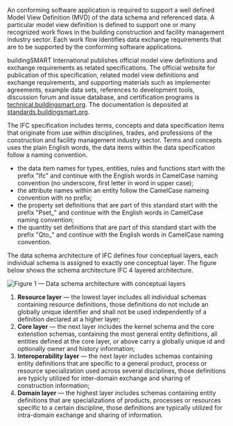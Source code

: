 An conforming software application is required to support a well defined Model View Definition (MVD) of the data schema and referenced data. A particular model view definition is defined to support one or many recognized work flows in the building construction and facility management industry sector. Each work flow identifies data exchange requirements that are to be supported by the conforming software applications. 
 
buildingSMART International publishes official model view definitions and exchange requirements as related specifications. The official website for publication of this specification, related model view definitions and exchange requirements, and supporting materials such as implementer agreements, example data sets, references to development tools, discussion forum and issue database, and certification programs is [technical.buildingsmart.org](https://technical.buildingsmart.org). The documentation is deposited at [standards.buildingsmart.org](https://standards.buildingsmart.org). 
 
The IFC specification includes terms, concepts and data specification items that originate from use within disciplines, trades, and professions of the construction and facility management industry sector. Terms and concepts uses the plain English words, the data items within the data specification follow a naming convention. 

  * the data item names for types, entities, rules and functions start with the prefix "Ifc" and continue with the English words in CamelCase naming convention (no underscore, first letter in word in upper case); 
  * the attribute names within an entity follow the CamelCase nameing convention with no prefix; 
  * the property set definitions that are part of this standard start with the prefix "Pset_" and continue with the English words in CamelCase naming convention; 
  * the quantity set definitions that are part of this standard start with the prefix "Qto_" and continue with the English words in CamelCase naming convention. 
  
The data schema architecture of IFC defines four conceptual layers, each individual schema is assigned to exactly one conceptual layer. The figure below shows the schema architecture IFC 4 layered architecture. 
 
![Figure 1 — Data schema architecture with conceptual layers](https://raw.githubusercontent.com/buildingSMART/IFC4.3.x-development/b3911e98eaf9adc5287c41d2e55beda1688be5d6/content/IFC4_layered_architecture.png)

 
1. **Resource layer** — the lowest layer includes all individual schemas containing resource definitions, those definitions do not include an globally unique identifier and shall not be used independently of a definition declared at a higher layer; 
2. **Core layer** — the next layer includes the kernel schema and the core extenstion schemas, containing the most general entity definitions, all entities defined at the core layer, or above carry a globally unique id and optionally owner and history information; 
3. **Interoperability layer** — the next layer includes schemas containing entity definitions that are specific to a general product, process or resource specialization used across several disciplines, those definitions are typicly utilized for inter-domain exchange and sharing of construction information; 
4. **Domain layer** — the highest layer includes schemas containing entity definitions that are specializations of products, processes or resources specific to a certain discipline, those definitions are typically utilized for intra-domain exchange and sharing of information. 
